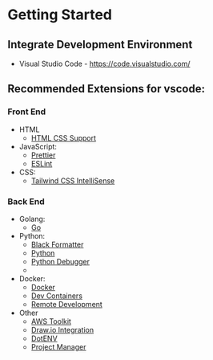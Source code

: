# Getting Started

## Integrate Development Environment

- Visual Studio Code - https://code.visualstudio.com/

## Recommended Extensions for vscode:

### Front End

- HTML
  - [HTML CSS Support](https://marketplace.visualstudio.com/items?itemName=ecmel.vscode-html-css)
- JavaScript:
  - [Prettier](https://marketplace.visualstudio.com/items?itemName=ms-python.black-formatter)
  - [ESLint](https://marketplace.visualstudio.com/items?itemName=dbaeumer.vscode-eslint)
- CSS:
  - [Tailwind CSS IntelliSense](https://marketplace.visualstudio.com/items?itemName=bradlc.vscode-tailwindcss)

### Back End

- Golang:
  - [Go](https://github.com/golang/vscode-go#readme)
- Python:
  - [Black Formatter](https://marketplace.visualstudio.com/items?itemName=ms-python.black-formatter)
  - [Python](https://marketplace.visualstudio.com/items?itemName=ms-python.python)
  - [Python Debugger](https://marketplace.visualstudio.com/items?itemName=ms-python.debugpy)
  -
- Docker:
  - [Docker](https://marketplace.visualstudio.com/items?itemName=ms-azuretools.vscode-docker)
  - [Dev Containers](https://marketplace.visualstudio.com/items?itemName=ms-vscode-remote.remote-containers)
  - [Remote Development](https://marketplace.visualstudio.com/items?itemName=ms-vscode-remote.vscode-remote-extensionpack)
- Other
  - [AWS Toolkit](https://marketplace.visualstudio.com/items?itemName=AmazonWebServices.aws-toolkit-vscode)
  - [Draw.io Integration](https://marketplace.visualstudio.com/items?itemName=hediet.vscode-drawio)
  - [DotENV](https://marketplace.visualstudio.com/items?itemName=mikestead.dotenv)
  - [Project Manager](https://marketplace.visualstudio.com/items?itemName=alefragnani.project-manager)
